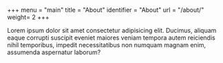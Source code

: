 +++
menu = "main"
title = "About"
identifier = "About"
url = "/about/"
weight= 2
+++

Lorem ipsum dolor sit amet consectetur adipisicing elit. Ducimus, aliquam eaque corrupti suscipit eveniet maiores veniam tempora autem reiciendis nihil temporibus, impedit necessitatibus non numquam magnam enim, assumenda aspernatur laborum?
